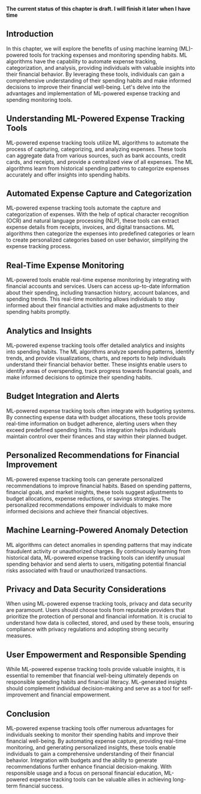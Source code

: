 **The current status of this chapter is draft. I will finish it later when I have time**

Introduction
------------

In this chapter, we will explore the benefits of using machine learning (ML)-powered tools for tracking expenses and monitoring spending habits. ML algorithms have the capability to automate expense tracking, categorization, and analysis, providing individuals with valuable insights into their financial behavior. By leveraging these tools, individuals can gain a comprehensive understanding of their spending habits and make informed decisions to improve their financial well-being. Let's delve into the advantages and implementation of ML-powered expense tracking and spending monitoring tools.

Understanding ML-Powered Expense Tracking Tools
-----------------------------------------------

ML-powered expense tracking tools utilize ML algorithms to automate the process of capturing, categorizing, and analyzing expenses. These tools can aggregate data from various sources, such as bank accounts, credit cards, and receipts, and provide a centralized view of all expenses. The ML algorithms learn from historical spending patterns to categorize expenses accurately and offer insights into spending habits.

Automated Expense Capture and Categorization
--------------------------------------------

ML-powered expense tracking tools automate the capture and categorization of expenses. With the help of optical character recognition (OCR) and natural language processing (NLP), these tools can extract expense details from receipts, invoices, and digital transactions. ML algorithms then categorize the expenses into predefined categories or learn to create personalized categories based on user behavior, simplifying the expense tracking process.

Real-Time Expense Monitoring
----------------------------

ML-powered tools enable real-time expense monitoring by integrating with financial accounts and services. Users can access up-to-date information about their spending, including transaction history, account balances, and spending trends. This real-time monitoring allows individuals to stay informed about their financial activities and make adjustments to their spending habits promptly.

Analytics and Insights
----------------------

ML-powered expense tracking tools offer detailed analytics and insights into spending habits. The ML algorithms analyze spending patterns, identify trends, and provide visualizations, charts, and reports to help individuals understand their financial behavior better. These insights enable users to identify areas of overspending, track progress towards financial goals, and make informed decisions to optimize their spending habits.

Budget Integration and Alerts
-----------------------------

ML-powered expense tracking tools often integrate with budgeting systems. By connecting expense data with budget allocations, these tools provide real-time information on budget adherence, alerting users when they exceed predefined spending limits. This integration helps individuals maintain control over their finances and stay within their planned budget.

Personalized Recommendations for Financial Improvement
------------------------------------------------------

ML-powered expense tracking tools can generate personalized recommendations to improve financial habits. Based on spending patterns, financial goals, and market insights, these tools suggest adjustments to budget allocations, expense reductions, or savings strategies. The personalized recommendations empower individuals to make more informed decisions and achieve their financial objectives.

Machine Learning-Powered Anomaly Detection
------------------------------------------

ML algorithms can detect anomalies in spending patterns that may indicate fraudulent activity or unauthorized charges. By continuously learning from historical data, ML-powered expense tracking tools can identify unusual spending behavior and send alerts to users, mitigating potential financial risks associated with fraud or unauthorized transactions.

Privacy and Data Security Considerations
----------------------------------------

When using ML-powered expense tracking tools, privacy and data security are paramount. Users should choose tools from reputable providers that prioritize the protection of personal and financial information. It is crucial to understand how data is collected, stored, and used by these tools, ensuring compliance with privacy regulations and adopting strong security measures.

User Empowerment and Responsible Spending
-----------------------------------------

While ML-powered expense tracking tools provide valuable insights, it is essential to remember that financial well-being ultimately depends on responsible spending habits and financial literacy. ML-generated insights should complement individual decision-making and serve as a tool for self-improvement and financial empowerment.

Conclusion
----------

ML-powered expense tracking tools offer numerous advantages for individuals seeking to monitor their spending habits and improve their financial well-being. By automating expense capture, providing real-time monitoring, and generating personalized insights, these tools enable individuals to gain a comprehensive understanding of their financial behavior. Integration with budgets and the ability to generate recommendations further enhance financial decision-making. With responsible usage and a focus on personal financial education, ML-powered expense tracking tools can be valuable allies in achieving long-term financial success.
